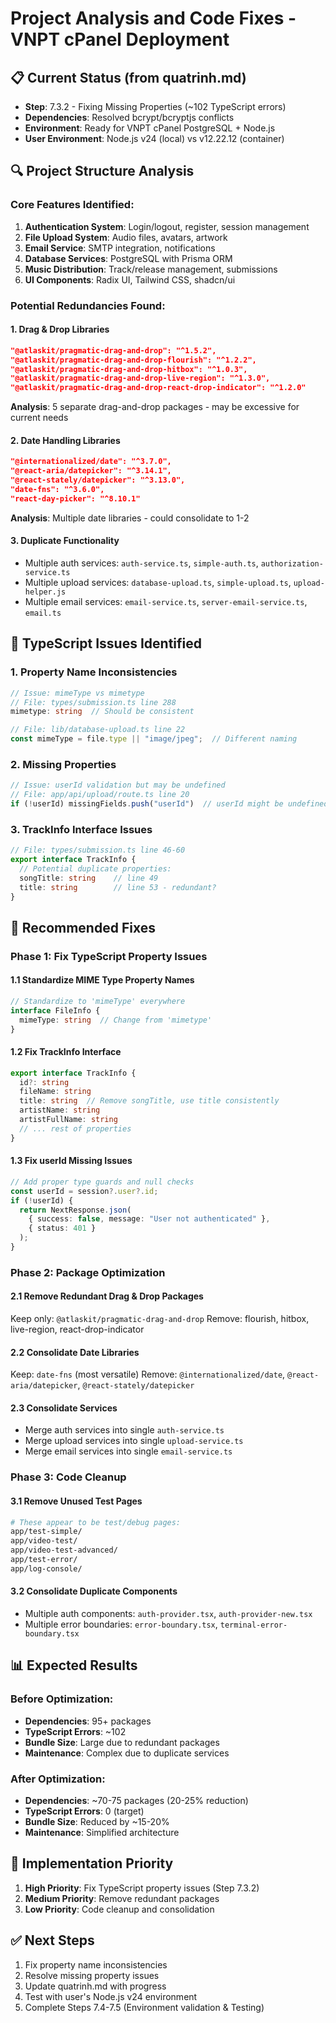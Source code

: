# Project Analysis and Code Fixes - VNPT cPanel Deployment

## 📋 Current Status (from quatrinh.md)
- **Step**: 7.3.2 - Fixing Missing Properties (~102 TypeScript errors)
- **Dependencies**: Resolved bcrypt/bcryptjs conflicts
- **Environment**: Ready for VNPT cPanel PostgreSQL + Node.js
- **User Environment**: Node.js v24 (local) vs v12.22.12 (container)

## 🔍 Project Structure Analysis

### Core Features Identified:
1. **Authentication System**: Login/logout, register, session management
2. **File Upload System**: Audio files, avatars, artwork
3. **Email Service**: SMTP integration, notifications
4. **Database Services**: PostgreSQL with Prisma ORM
5. **Music Distribution**: Track/release management, submissions
6. **UI Components**: Radix UI, Tailwind CSS, shadcn/ui

### Potential Redundancies Found:

#### 1. **Drag & Drop Libraries**
```json
"@atlaskit/pragmatic-drag-and-drop": "^1.5.2",
"@atlaskit/pragmatic-drag-and-drop-flourish": "^1.2.2",
"@atlaskit/pragmatic-drag-and-drop-hitbox": "^1.0.3",
"@atlaskit/pragmatic-drag-and-drop-live-region": "^1.3.0",
"@atlaskit/pragmatic-drag-and-drop-react-drop-indicator": "^1.2.0"
```
**Analysis**: 5 separate drag-and-drop packages - may be excessive for current needs

#### 2. **Date Handling Libraries**
```json
"@internationalized/date": "^3.7.0",
"@react-aria/datepicker": "^3.14.1", 
"@react-stately/datepicker": "^3.13.0",
"date-fns": "^3.6.0",
"react-day-picker": "^8.10.1"
```
**Analysis**: Multiple date libraries - could consolidate to 1-2

#### 3. **Duplicate Functionality**
- Multiple auth services: `auth-service.ts`, `simple-auth.ts`, `authorization-service.ts`
- Multiple upload services: `database-upload.ts`, `simple-upload.ts`, `upload-helper.js`
- Multiple email services: `email-service.ts`, `server-email-service.ts`, `email.ts`

## 🚨 TypeScript Issues Identified

### 1. Property Name Inconsistencies
```typescript
// Issue: mimeType vs mimetype
// File: types/submission.ts line 288
mimetype: string  // Should be consistent

// File: lib/database-upload.ts line 22
const mimeType = file.type || "image/jpeg";  // Different naming
```

### 2. Missing Properties
```typescript
// Issue: userId validation but may be undefined
// File: app/api/upload/route.ts line 20
if (!userId) missingFields.push("userId")  // userId might be undefined
```

### 3. TrackInfo Interface Issues
```typescript
// File: types/submission.ts line 46-60
export interface TrackInfo {
  // Potential duplicate properties:
  songTitle: string    // line 49
  title: string        // line 53 - redundant?
}
```

## 🔧 Recommended Fixes

### Phase 1: Fix TypeScript Property Issues

#### 1.1 Standardize MIME Type Property Names
```typescript
// Standardize to 'mimeType' everywhere
interface FileInfo {
  mimeType: string  // Change from 'mimetype'
}
```

#### 1.2 Fix TrackInfo Interface
```typescript
export interface TrackInfo {
  id?: string
  fileName: string
  title: string  // Remove songTitle, use title consistently
  artistName: string
  artistFullName: string
  // ... rest of properties
}
```

#### 1.3 Fix userId Missing Issues
```typescript
// Add proper type guards and null checks
const userId = session?.user?.id;
if (!userId) {
  return NextResponse.json(
    { success: false, message: "User not authenticated" },
    { status: 401 }
  );
}
```

### Phase 2: Package Optimization

#### 2.1 Remove Redundant Drag & Drop Packages
Keep only: `@atlaskit/pragmatic-drag-and-drop`
Remove: flourish, hitbox, live-region, react-drop-indicator

#### 2.2 Consolidate Date Libraries  
Keep: `date-fns` (most versatile)
Remove: `@internationalized/date`, `@react-aria/datepicker`, `@react-stately/datepicker`

#### 2.3 Consolidate Services
- Merge auth services into single `auth-service.ts`
- Merge upload services into single `upload-service.ts`  
- Merge email services into single `email-service.ts`

### Phase 3: Code Cleanup

#### 3.1 Remove Unused Test Pages
```bash
# These appear to be test/debug pages:
app/test-simple/
app/video-test/
app/video-test-advanced/
app/test-error/
app/log-console/
```

#### 3.2 Consolidate Duplicate Components
- Multiple auth components: `auth-provider.tsx`, `auth-provider-new.tsx`
- Multiple error boundaries: `error-boundary.tsx`, `terminal-error-boundary.tsx`

## 📊 Expected Results

### Before Optimization:
- **Dependencies**: 95+ packages
- **TypeScript Errors**: ~102
- **Bundle Size**: Large due to redundant packages
- **Maintenance**: Complex due to duplicate services

### After Optimization:
- **Dependencies**: ~70-75 packages (20-25% reduction)
- **TypeScript Errors**: 0 (target)
- **Bundle Size**: Reduced by ~15-20%
- **Maintenance**: Simplified architecture

## 🎯 Implementation Priority

1. **High Priority**: Fix TypeScript property issues (Step 7.3.2)
2. **Medium Priority**: Remove redundant packages
3. **Low Priority**: Code cleanup and consolidation

## ✅ Next Steps

1. Fix property name inconsistencies
2. Resolve missing property issues  
3. Update quatrinh.md with progress
4. Test with user's Node.js v24 environment
5. Complete Steps 7.4-7.5 (Environment validation & Testing)